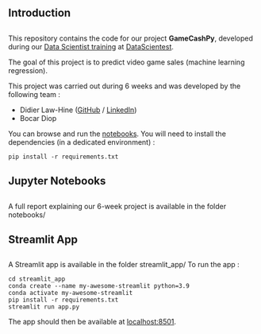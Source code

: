 ##
## Introduction
##
This repository contains the code for our project **GameCashPy**, developed during our [Data Scientist training](https://datascientest.com/en/data-scientist-course) at [DataScientest](https://datascientest.com/).

The goal of this project is to predict video game sales (machine learning regression).

This project was carried out during 6 weeks and was developed by the following team :

- Didier Law-Hine ([GitHub](https://github.com/dlawhine) / [LinkedIn](https://www.linkedin.com/in/didier-lh/))
- Bocar Diop

You can browse and run the [notebooks](./notebooks). You will need to install the dependencies (in a dedicated environment) :

```
pip install -r requirements.txt
```


##
## Jupyter Notebooks
##
A full report explaining our 6-week project is available in the folder notebooks/


##
## Streamlit App
##
A Streamlit app is available in the folder streamlit_app/
To run the app :

```shell
cd streamlit_app
conda create --name my-awesome-streamlit python=3.9
conda activate my-awesome-streamlit
pip install -r requirements.txt
streamlit run app.py
```

The app should then be available at [localhost:8501](http://localhost:8501).

